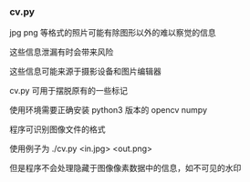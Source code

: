 ### cv.py

jpg png 等格式的照片可能有除图形以外的难以察觉的信息

这些信息泄漏有时会带来风险

这些信息可能来源于摄影设备和图片编辑器

cv.py 可用于摆脱原有的一些标记

使用环境需要正确安装 python3 版本的 opencv numpy

程序可识别图像文件的格式

使用例子为 ./cv.py <in.jpg> <out.png>

但是程序不会处理隐藏于图像像素数据中的信息，如不可见的水印
